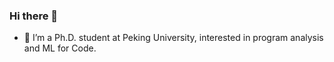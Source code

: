 ### Hi there 🌱

- 🔭 I’m a Ph.D. student at Peking University, interested in program analysis and ML for Code.
  


<!--

![GitHub stats](https://github-readme-stats-three-jade.vercel.app/api?username=DeleteMemoryyy&count_private=true&show_icons=true&theme=ayu-mirage)


**DeleteMemoryyy/DeleteMemoryyy** is a ✨ _special_ ✨ repository because its `README.md` (this file) appears on your GitHub profile.

Here are some ideas to get you started:
- 🔭 I’m currently working on ...
- 🔭 I’m currently working on ...
- 🌱 I’m currently learning ...
- 👯 I’m looking to collaborate on ...
- 🤔 I’m looking for help with ...
- 💬 Ask me about ...
- 📫 How to reach me: ...
- 😄 Pronouns: ...
- ⚡ Fun fact: ...


[![Top Langs](https://github-readme-stats-three-jade.vercel.app/api/top-langs/?username=DeleteMemoryyy&layout=compact)](https://github.com/DeleteMemoryyy/github-readme-stats&theme=ayu-mirage)

-->
